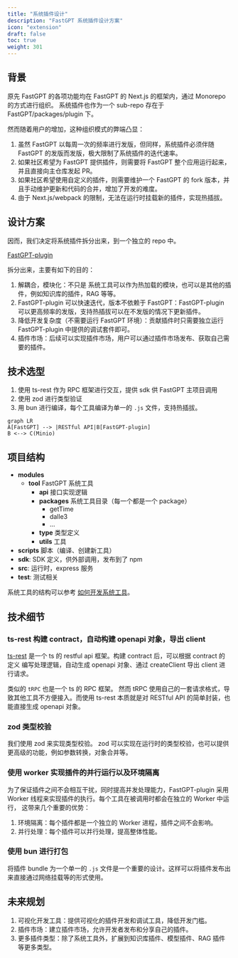 ```yaml
---
title: "系统插件设计"
description: "FastGPT 系统插件设计方案"
icon: "extension"
draft: false
toc: true
weight: 301
---
```


## 背景

原先 FastGPT 的各项功能均在 FastGPT 的 Next.js 的框架内，通过 Monorepo 的方式进行组织。
系统插件也作为一个 sub-repo 存在于 FastGPT/packages/plugin 下。

然而随着用户的增加，这种组织模式的弊端凸显：

1. 虽然 FastGPT 以每周一次的频率进行发版，但同样，系统插件必须伴随 FastGPT 的发版而发版，极大限制了系统插件的迭代速率。
2. 如果社区希望为 FastGPT 提供插件，则需要将 FastGPT 整个应用运行起来，并且直接向主仓库发起 PR。
3. 如果社区希望使用自定义的插件，则需要维护一个 FastGPT 的 fork 版本，并且手动维护更新和代码的合并，增加了开发的难度。
4. 由于 Next.js/webpack 的限制，无法在运行时挂载新的插件，实现热插拔。

## 设计方案

因而，我们决定将系统插件拆分出来，到一个独立的 repo 中。

[FastGPT-plugin](https://github.com/labring/fastgpt-plugin)

拆分出来，主要有如下的目的：
1. 解耦合，模块化：不只是 系统工具可以作为热加载的模块，也可以是其他的插件，例如知识库的插件，RAG 等等。
2. FastGPT-plugin 可以快速迭代，版本不依赖于 FastGPT：FastGPT-plugin 可以更高频率的发版，支持热插拔可以在不发版的情况下更新插件。
3. 降低开发复杂度（不需要运行 FastGPT 环境）：贡献插件时只需要独立运行 FastGPT-plugin 中提供的调试套件即可。
4. 插件市场：后续可以实现插件市场，用户可以通过插件市场发布、获取自己需要的插件。

## 技术选型


1. 使用 ts-rest 作为 RPC 框架进行交互，提供 sdk 供 FastGPT 主项目调用
2. 使用 zod 进行类型验证
3. 用 bun 进行编译，每个工具编译为单一的 `.js` 文件，支持热插拔。

```mermaid
graph LR
A[FastGPT] --> |RESTful API|B[FastGPT-plugin]
B <--> C(Minio)
```

## 项目结构

- **modules**
	- **tool** FastGPT 系统工具
		- **api** 接口实现逻辑
		- **packages** 系统工具目录（每一个都是一个 package）
			- getTime
			- dalle3
			- ...
		- **type** 类型定义
		- **utils** 工具
- **scripts** 脚本（编译、创建新工具）
- **sdk**: SDK 定义，供外部调用，发布到了 npm
- **src**: 运行时，express 服务
- **test**: 测试相关

系统工具的结构可以参考 [如何开发系统工具](/docs/guide/plugins/dev_system_tool)。

## 技术细节

### ts-rest 构建 contract，自动构建 openapi 对象，导出 client

[ts-rest](https://ts-rest.com/) 是一个 ts 的 restful api 框架。构建 contract 后，可以根据 contract 的定义
编写处理逻辑，自动生成 openapi 对象、通过 createClient 导出 client 进行请求。

类似的 `tRPC` 也是一个 ts 的 RPC 框架。
然而 tRPC 使用自己的一套请求格式，导致其他工具不方便接入。而使用 ts-rest 本质就是对 RESTful API 的简单封装，也能直接生成 openapi 对象。

### zod 类型校验

我们使用 zod 来实现类型校验。
zod 可以实现在运行时的类型校验，也可以提供更高级的功能，例如参数转换，对象合并等。

### 使用 worker 实现插件的并行运行以及环境隔离

为了保证插件之间不会相互干扰，同时提高并发处理能力，FastGPT-plugin 采用 Worker 线程来实现插件的执行。每个工具在被调用时都会在独立的 Worker 中运行，
这带来几个重要的优势：

1. 环境隔离：每个插件都是一个独立的 Worker 进程，插件之间不会影响。
2. 并行处理：每个插件可以并行处理，提高整体性能。

### 使用 bun 进行打包

将插件 bundle 为一个单一的 `.js` 文件是一个重要的设计。这样可以将插件发布出来直接通过网络挂载等的形式使用。

## 未来规划

1. 可视化开发工具：提供可视化的插件开发和调试工具，降低开发门槛。
2. 插件市场：建立插件市场，允许开发者发布和分享自己的插件。
3. 更多插件类型：除了系统工具外，扩展到知识库插件、模型插件、RAG 插件等更多类型。
